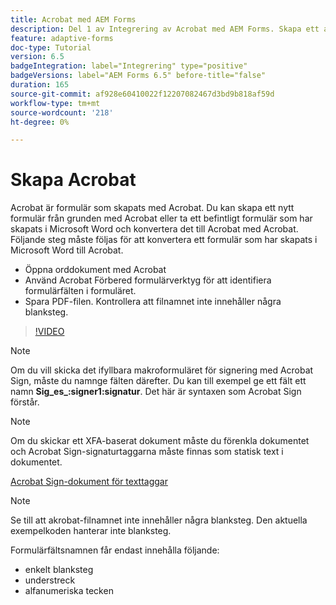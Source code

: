 ```yaml
---
title: Acrobat med AEM Forms
description: Del 1 av Integrering av Acrobat med AEM Forms. Skapa ett adaptivt formulär med Acrobat och sammanfoga data för att få ett PDF.
feature: adaptive-forms
doc-type: Tutorial
version: 6.5
badgeIntegration: label="Integrering" type="positive"
badgeVersions: label="AEM Forms 6.5" before-title="false"
duration: 165
source-git-commit: af928e60410022f12207082467d3bd9b818af59d
workflow-type: tm+mt
source-wordcount: '218'
ht-degree: 0%

---
```



# Skapa Acrobat

Acrobat är formulär som skapats med Acrobat. Du kan skapa ett nytt formulär från grunden med Acrobat eller ta ett befintligt formulär som har skapats i Microsoft Word och konvertera det till Acrobat med Acrobat. Följande steg måste följas för att konvertera ett formulär som har skapats i Microsoft Word till Acrobat.

* Öppna orddokument med Acrobat
* Använd Acrobat Förbered formulärverktyg för att identifiera formulärfälten i formuläret.
* Spara PDF-filen. Kontrollera att filnamnet inte innehåller några blanksteg.


>[!VIDEO](https://video.tv.adobe.com/v/22575?quality=12&learn=on)

>[!NOTE]
>
>Om du vill skicka det ifyllbara makroformuläret för signering med Acrobat Sign, måste du namnge fälten därefter. Du kan till exempel ge ett fält ett namn **Sig_es_:signer1:signatur**. Det här är syntaxen som Acrobat Sign förstår.

>[!NOTE]
>
>Om du skickar ett XFA-baserat dokument måste du förenkla dokumentet och Acrobat Sign-signaturtaggarna måste finnas som statisk text i dokumentet.

[Acrobat Sign-dokument för texttaggar](https://helpx.adobe.com/sign/using/text-tag.html)

>[!NOTE]
>
>Se till att akrobat-filnamnet inte innehåller några blanksteg. Den aktuella exempelkoden hanterar inte blanksteg.
>
>Formulärfältsnamnen får endast innehålla följande:
>
>* enkelt blanksteg
>* understreck
>* alfanumeriska tecken
